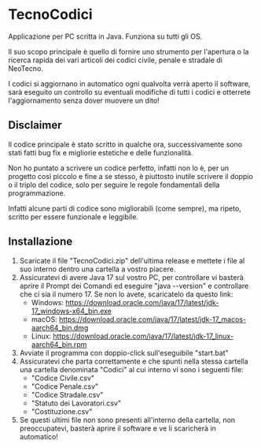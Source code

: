 # TecnoCodici

Applicazione per PC scritta in Java. Funziona su tutti gli OS.

Il suo scopo principale è quello di fornire uno strumento per l'apertura o la ricerca rapida dei vari articoli dei codici civile, penale e stradale di NeoTecno.

I codici si aggiornano in automatico ogni qualvolta verrà aperto il software, sarà eseguito un controllo su eventuali modifiche di tutti i codici e otterrete l'aggiornamento senza dover muovere un dito!


## Disclaimer

Il codice principale è stato scritto in qualche ora, successivamente sono stati fatti bug fix e migliorie estetiche e delle funzionalità.

Non ho puntato a scrivere un codice perfetto, infatti non lo è, per un progetto così piccolo e fine a se stesso, è piuttosto inutile scrivere il doppio o il triplo del codice, solo per seguire le regole fondamentali della programmazione.

Infatti alcune parti di codice sono migliorabili (come sempre), ma ripeto, scritto per essere funzionale e leggibile.

## Installazione

1. Scaricate il file "TecnoCodici.zip" dell'ultima release e mettete i file al suo interno dentro una cartella a vostro piacere.
2. Assicuratevi di avere Java 17 sul vostro PC, per controllare vi basterà aprire il Prompt dei Comandi ed eseguire "java --version" e controllare che ci sia il numero 17. Se non lo avete, scaricatelo da questo link: 
	- Windows: https://download.oracle.com/java/17/latest/jdk-17_windows-x64_bin.exe
	- macOS: https://download.oracle.com/java/17/latest/jdk-17_macos-aarch64_bin.dmg
	- Linux: https://download.oracle.com/java/17/latest/jdk-17_linux-aarch64_bin.rpm
3. Avviate il programma con doppio-click sull'eseguibile "start.bat"
4. Assicuratevi che parta correttamente e che spunti nella stessa cartella una cartella denominata "Codici" al cui interno vi sono i seguenti file:
	- "Codice Civile.csv"
	- "Codice Penale.csv"
	- "Codice Stradale.csv"
	- "Statuto dei Lavoratori.csv"
	- "Costituzione.csv"
5. Se questi ultimi file non sono presenti all'interno della cartella, non preoccupatevi, basterà aprire il software e ve li scaricherà in automatico!
